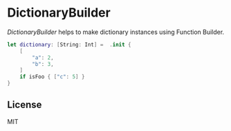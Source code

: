 # DictionaryBuilder

_DictionaryBuilder_ helps to make dictionary instances using Function Builder.

```swift
let dictionary: [String: Int] =  .init {
    [
        "a": 2,
        "b": 3,
    ]
    if isFoo { ["c": 5] }
}
```

## License

MIT
